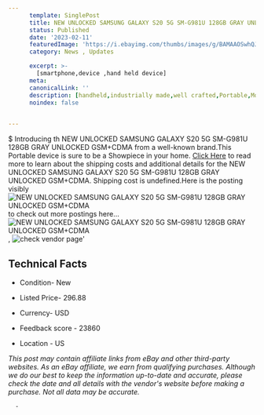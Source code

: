 ```yaml
---
      template: SinglePost
      title: NEW UNLOCKED SAMSUNG GALAXY S20 5G SM-G981U 128GB GRAY UNLOCKED GSM+CDMA
      status: Published
      date: '2023-02-11'
      featuredImage: 'https://i.ebayimg.com/thumbs/images/g/BAMAAOSwhQJhC3ty/s-l225.jpg'
      category: News , Updates

      excerpt: >-
        [smartphone,device ,hand held device]
      meta:
      canonicalLink: ''
      description: [handheld,industrially made,well crafted,Portable,Mobile,Compact,Convenient,Lightweight,Maneuverable,Man-portable,Miniature,Carriable,Hand-held,Light,Holdable,Transportable,Mobile device,Pocket-sized,On-the-go,Wireless,Cordless,Compact size,Convenient size, smartphone,device ,hand held device]
      noindex: false
      

---
```

$
      Introducing th NEW UNLOCKED SAMSUNG GALAXY S20 5G SM-G981U 128GB GRAY UNLOCKED GSM+CDMA from a well-known brand.This Portable device  is sure to be a Showpiece in your home. [Click Here](https://www.ebay.com/itm/203549173526?hash=item2f6479e716%3Ag%3ABAMAAOSwhQJhC3ty&mkevt=1&mkcid=1&mkrid=711-53200-19255-0&campid=%253CePNCampaignId%253E&customid=%253CreferenceId%253E&toolid=10049) to read more to learn about the shipping costs and additional details for the NEW UNLOCKED SAMSUNG GALAXY S20 5G SM-G981U 128GB GRAY UNLOCKED GSM+CDMA. Shipping cost is undefined.Here is the posting visibly ![NEW UNLOCKED SAMSUNG GALAXY S20 5G SM-G981U 128GB GRAY UNLOCKED GSM+CDMA](https://i.ebayimg.com/thumbs/images/g/BAMAAOSwhQJhC3ty/s-l225.jpg) to check out more postings here... ![NEW UNLOCKED SAMSUNG GALAXY S20 5G SM-G981U 128GB GRAY UNLOCKED GSM+CDMA](https://i.ebayimg.com/images/g/BAMAAOSwhQJhC3ty/s-l640.jpg), ![check vendor page](https://origin-galleryplus.ebayimg.com/ws/web/203549173526_2_0_1/225x225.jpg,https://origin-galleryplus.ebayimg.com/ws/web/203549173526_3_0_1/225x225.jpg,https://origin-galleryplus.ebayimg.com/ws/web/203549173526_4_0_1/225x225.jpg,https://origin-galleryplus.ebayimg.com/ws/web/203549173526_5_0_1/225x225.jpg,https://origin-galleryplus.ebayimg.com/ws/web/203549173526_6_0_1/225x225.jpg,https://origin-galleryplus.ebayimg.com/ws/web/203549173526_7_0_1/225x225.jpg)'

      

 ## Technical Facts 



     
      

 - Condition- New 


      

 - Listed Price- 296.88 


      

 - Currency- USD 


      

 - Feedback score - 23860 


      

 - Location - US 


      
      

 *_This post may contain affiliate links from eBay and other third-party websites. As an eBay affiliate, we earn from qualifying purchases. Although we do our best to keep the information up-to-date and accurate, please check the date and all details with the vendor's website before making a purchase. Not all data may be accurate._*




      -
